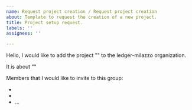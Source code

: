 ```yaml
---
name: Request project creation / Request project creation
about: Template to request the creation of a new project.
title: Project setup request.
labels: ''
assignees: ''

---
```


Hello, I would like to add the project "<enter-project-name>" to the ledger-milazzo organization.

It is about "<enter-description-here>"

Members that I would like to invite to this group:

- <enter name of yourself>
- <enter name of other members>
- ...
